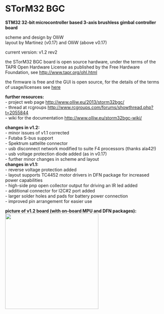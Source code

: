 STorM32 BGC
===========

<strong>STM32 32-bit microcontroller based 3-axis brushless gimbal controller board</strong>

scheme and design by OlliW<br>
layout by Martinez (v0.17) and OlliW (above v0.17)

current version: v1.2 rev2

the STorM32 BGC board is open source hardware, under the terms of the TAPR Open Hardware License as published by the Free Hardware Foundation, see http://www.tapr.org/ohl.html

the firmware is free and the GUI is open source, for the details of the terms of usage/licenses see <a href="http://www.olliw.eu/2013/storm32bgc">here</a>

<strong>further resources:</strong><br>- project web page http://www.olliw.eu/2013/storm32bgc/<br>- thread at rcgroups http://www.rcgroups.com/forums/showthread.php?t=2055844<br>- wiki for the documentation http://www.olliw.eu/storm32bgc-wiki/

<strong>changes in v1.2:</strong><br>- minor issues of v1.1 corrected<br>- Futaba S-bus support<br>- Spektrum sattelite connector<br>- usb disconnect network modified to suite F4 processors (thanks ala42!)<br>- usb voltage protection diode added (as in v0.17)<br>- further minor changes in scheme and layout
<br><strong>changes in v1.1:</strong><br>- reverse voltage protection added<br>- layout supports TC4452 motor drivers in DFN package for increased power capabilities<br>- high-side pnp open collector output for driving an IR led added<br>- additional connector for I2C#2 port added<br>- larger solder holes and pads for battery power connection<br>- improved pin arrangement for easier use

<strong>picture of v1.2 board (with on-board MPU and DFN packages):</strong><br>
<a href="http://www.olliw.eu/uploads/storm32_bgc_v120_board_dfn_mpu-01-wp01.jpg"><img src="http://www.olliw.eu/uploads/storm32_bgc_v120_board_dfn_mpu-01-wp01.jpg" width="300" height="308"/></a>
